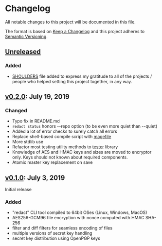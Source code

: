 # Changelog

All notable changes to this project will be documented in this file.

The format is based on [Keep a Changelog](http://keepachangelog.com/en/1.0.0/)
and this project adheres to [Semantic Versioning](http://semver.org/spec/v2.0.0.html).

## [Unreleased]

### Added

* [SHOULDERS](SHOULDERS.md) file added to express my gratitude to all of the projects / people who helped setting this project together, in any way.

## [v0.2.0]: July 19, 2019

### Changed

* Typo fix in README.md
* `redact status` honors --repo option (to be even more quiet than --quiet)
* Added a lot of error checks to surely catch all errors
* Replace shell-based compile script with [magefile](https://magefile.org/)
* More stdlib use
* Refactor most testing utility methods to [tester](https://github.com/julian7/tester) library
* Knowledge of AES and HMAC keys and sizes are moved to encryptor only. Keys should not known about required components.
* Atomic master key replacement on save

## [v0.1.0]: July 3, 2019

Initial release

### Added

* "redact" CLI tool compiled to 64bit OSes (Linux, Windows, MacOS)
* AES256-GCM96 file encryption with nonce computed with HMAC SHA-256
* filter and diff filters for seamless encoding of files
* multiple versions of secret key handling
* secret key distribution using OpenPGP keys

[Unreleased]: https://github.com/julian7/redact
[v0.2.0]: https://github.com/julian7/redact/releases/tag/v0.2.0
[v0.1.0]: https://github.com/julian7/redact/releases/tag/v0.1.0

